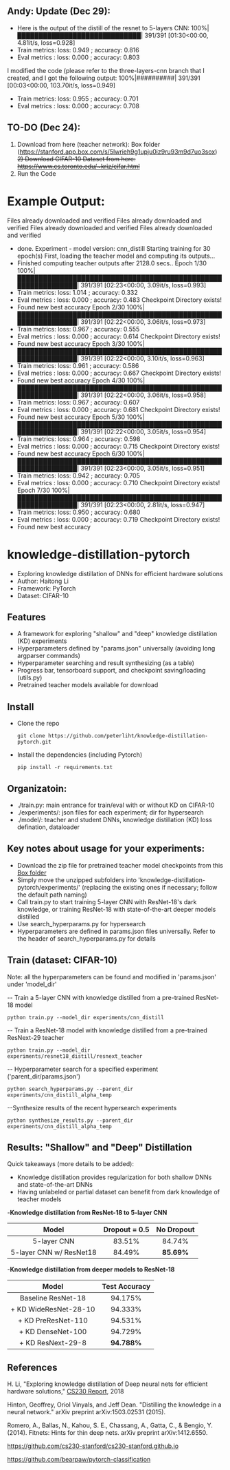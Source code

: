 ## Andy: Update (Dec 29):
- Here is the output of the distill of the resnet to 5-layers CNN: 
100%|█████████████████████████████| 391/391 [01:30<00:00,  4.81it/s, loss=0.928]
- Train metrics: loss: 0.949 ; accuracy: 0.816
- Eval metrics : loss: 0.000 ; accuracy: 0.803

I modified the code (please refer to the three-layers-cnn branch that I created, and I got the following output:
100%|##########| 391/391 [00:03<00:00, 103.70it/s, loss=0.949]
- Train metrics: loss: 0.955 ; accuracy: 0.701
- Eval metrics : loss: 0.000 ; accuracy: 0.708


## TO-DO (Dec 24):

1) Download from here (teacher network): Box folder (https://stanford.app.box.com/s/5lwrieh9g1upju0iz9ru93m9d7uo3sox)
<del>2) Download CIFAR-10 Dataset from here: https://www.cs.toronto.edu/~kriz/cifar.html</del>
3) Run the Code


# Example Output:

Files already downloaded and verified
Files already downloaded and verified
Files already downloaded and verified
Files already downloaded and verified
- done.
Experiment - model version: cnn_distill
Starting training for 30 epoch(s)
First, loading the teacher model and computing its outputs...
- Finished computing teacher outputs after 2128.0 secs..
Epoch 1/30
100%|██████████████████████████████████████████████████████████████| 391/391 [02:23<00:00,  3.09it/s, loss=0.993]
- Train metrics: loss: 1.014 ; accuracy: 0.332
- Eval metrics : loss: 0.000 ; accuracy: 0.483
Checkpoint Directory exists! 
- Found new best accuracy
Epoch 2/30
100%|██████████████████████████████████████████████████████████████| 391/391 [02:22<00:00,  3.06it/s, loss=0.973]
- Train metrics: loss: 0.967 ; accuracy: 0.555
- Eval metrics : loss: 0.000 ; accuracy: 0.614
Checkpoint Directory exists! 
- Found new best accuracy
Epoch 3/30
100%|██████████████████████████████████████████████████████████████| 391/391 [02:22<00:00,  3.10it/s, loss=0.963]
- Train metrics: loss: 0.961 ; accuracy: 0.586
- Eval metrics : loss: 0.000 ; accuracy: 0.667
Checkpoint Directory exists! 
- Found new best accuracy
Epoch 4/30
100%|██████████████████████████████████████████████████████████████| 391/391 [02:22<00:00,  3.06it/s, loss=0.958]
- Train metrics: loss: 0.967 ; accuracy: 0.607
- Eval metrics : loss: 0.000 ; accuracy: 0.681
Checkpoint Directory exists! 
- Found new best accuracy
Epoch 5/30
100%|██████████████████████████████████████████████████████████████| 391/391 [02:22<00:00,  3.05it/s, loss=0.954]
- Train metrics: loss: 0.964 ; accuracy: 0.598
- Eval metrics : loss: 0.000 ; accuracy: 0.715
Checkpoint Directory exists! 
- Found new best accuracy
Epoch 6/30
100%|██████████████████████████████████████████████████████████████| 391/391 [02:23<00:00,  3.05it/s, loss=0.951]
- Train metrics: loss: 0.942 ; accuracy: 0.705
- Eval metrics : loss: 0.000 ; accuracy: 0.710
Checkpoint Directory exists! 
Epoch 7/30
100%|██████████████████████████████████████████████████████████████| 391/391 [02:23<00:00,  2.81it/s, loss=0.947]
- Train metrics: loss: 0.950 ; accuracy: 0.680
- Eval metrics : loss: 0.000 ; accuracy: 0.719
Checkpoint Directory exists! 
- Found new best accuracy





# knowledge-distillation-pytorch
* Exploring knowledge distillation of DNNs for efficient hardware solutions
* Author: Haitong Li
* Framework: PyTorch
* Dataset: CIFAR-10


## Features
* A framework for exploring "shallow" and "deep" knowledge distillation (KD) experiments
* Hyperparameters defined by "params.json" universally (avoiding long argparser commands)
* Hyperparameter searching and result synthesizing (as a table)
* Progress bar, tensorboard support, and checkpoint saving/loading (utils.py)
* Pretrained teacher models available for download 


## Install
* Clone the repo
  ```
  git clone https://github.com/peterliht/knowledge-distillation-pytorch.git
  ```

* Install the dependencies (including Pytorch)
  ```
  pip install -r requirements.txt
  ```


## Organizatoin:
* ./train.py: main entrance for train/eval with or without KD on CIFAR-10
* ./experiments/: json files for each experiment; dir for hypersearch
* ./model/: teacher and student DNNs, knowledge distillation (KD) loss defination, dataloader 


## Key notes about usage for your experiments:

* Download the zip file for pretrained teacher model checkpoints from this [Box folder](https://stanford.box.com/s/5lwrieh9g1upju0iz9ru93m9d7uo3sox)
* Simply move the unzipped subfolders into 'knowledge-distillation-pytorch/experiments/' (replacing the existing ones if necessary; follow the default path naming)
* Call train.py to start training 5-layer CNN with ResNet-18's dark knowledge, or training ResNet-18 with state-of-the-art deeper models distilled
* Use search_hyperparams.py for hypersearch
* Hyperparameters are defined in params.json files universally. Refer to the header of search_hyperparams.py for details


## Train (dataset: CIFAR-10)

Note: all the hyperparameters can be found and modified in 'params.json' under 'model_dir'

-- Train a 5-layer CNN with knowledge distilled from a pre-trained ResNet-18 model
```
python train.py --model_dir experiments/cnn_distill
```

-- Train a ResNet-18 model with knowledge distilled from a pre-trained ResNext-29 teacher
```
python train.py --model_dir experiments/resnet18_distill/resnext_teacher
```

-- Hyperparameter search for a specified experiment ('parent_dir/params.json')
```
python search_hyperparams.py --parent_dir experiments/cnn_distill_alpha_temp
```

--Synthesize results of the recent hypersearch experiments
```
python synthesize_results.py --parent_dir experiments/cnn_distill_alpha_temp
```


## Results: "Shallow" and "Deep" Distillation

Quick takeaways (more details to be added):

* Knowledge distillation provides regularization for both shallow DNNs and state-of-the-art DNNs
* Having unlabeled or partial dataset can benefit from dark knowledge of teacher models


-**Knowledge distillation from ResNet-18 to 5-layer CNN**

| Model                   | Dropout = 0.5      |  No Dropout        | 
| :------------------:    | :----------------: | :-----------------:|
| 5-layer CNN             | 83.51%             |  84.74%            | 
| 5-layer CNN w/ ResNet18 | 84.49%             |  **85.69%**        |

-**Knowledge distillation from deeper models to ResNet-18**


|Model                      |  Test Accuracy|
|:--------:                 |   :---------: |
|Baseline ResNet-18         | 94.175%       |
|+ KD WideResNet-28-10      | 94.333%       |
|+ KD PreResNet-110         | 94.531%       |
|+ KD DenseNet-100          | 94.729%       |
|+ KD ResNext-29-8          | **94.788%**   |



## References

H. Li, "Exploring knowledge distillation of Deep neural nets for efficient hardware solutions," [CS230 Report](http://cs230.stanford.edu/files_winter_2018/projects/6940224.pdf), 2018

Hinton, Geoffrey, Oriol Vinyals, and Jeff Dean. "Distilling the knowledge in a neural network." arXiv preprint arXiv:1503.02531 (2015).

Romero, A., Ballas, N., Kahou, S. E., Chassang, A., Gatta, C., & Bengio, Y. (2014). Fitnets: Hints for thin deep nets. arXiv preprint arXiv:1412.6550.

https://github.com/cs230-stanford/cs230-stanford.github.io

https://github.com/bearpaw/pytorch-classification
